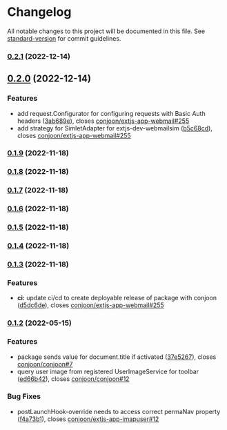 # Changelog

All notable changes to this project will be documented in this file. See [standard-version](https://github.com/conventional-changelog/standard-version) for commit guidelines.

### [0.2.1](https://github.com/conjoon/extjs-app-imapuser/compare/v0.2.0...v0.2.1) (2022-12-14)

## [0.2.0](https://github.com/conjoon/extjs-app-imapuser/compare/v0.1.9...v0.2.0) (2022-12-14)


### Features

* add request.Configurator for configuring requests with Basic Auth headers ([3ab689e](https://github.com/conjoon/extjs-app-imapuser/commit/3ab689e2eda7cbd53cd51d17e4b6e10ec98177e9)), closes [conjoon/extjs-app-webmail#255](https://github.com/conjoon/extjs-app-webmail/issues/255)
* add strategy for SimletAdapter for extjs-dev-webmailsim ([b5c68cd](https://github.com/conjoon/extjs-app-imapuser/commit/b5c68cd107e072d2f08eb2246f7029633a97992f)), closes [conjoon/extjs-app-webmail#255](https://github.com/conjoon/extjs-app-webmail/issues/255)

### [0.1.9](https://github.com/conjoon/extjs-app-imapuser/compare/v0.1.8...v0.1.9) (2022-11-18)

### [0.1.8](https://github.com/conjoon/extjs-app-imapuser/compare/v0.1.7...v0.1.8) (2022-11-18)

### [0.1.7](https://github.com/conjoon/extjs-app-imapuser/compare/v0.1.6...v0.1.7) (2022-11-18)

### [0.1.6](https://github.com/conjoon/extjs-app-imapuser/compare/v0.1.5...v0.1.6) (2022-11-18)

### [0.1.5](https://github.com/conjoon/extjs-app-imapuser/compare/v0.1.4...v0.1.5) (2022-11-18)

### [0.1.4](https://github.com/conjoon/extjs-app-imapuser/compare/v0.1.3...v0.1.4) (2022-11-18)

### [0.1.3](https://github.com/conjoon/extjs-app-imapuser/compare/v0.1.2...v0.1.3) (2022-11-18)


### Features

* **ci:** update ci/cd to create deployable release of package with conjoon ([d5dc6de](https://github.com/conjoon/extjs-app-imapuser/commit/d5dc6de6588212f0e62b7e174c628adf7bd8165c)), closes [conjoon/extjs-app-webmail#255](https://github.com/conjoon/extjs-app-webmail/issues/255)

### [0.1.2](https://github.com/conjoon/extjs-app-imapuser/compare/v0.1.1...v0.1.2) (2022-05-15)


### Features

* package sends value for document.title if activated ([37e5267](https://github.com/conjoon/extjs-app-imapuser/commit/37e5267166db2fa8d22fcdcf59711c2e55c72e66)), closes [conjoon/conjoon#7](https://github.com/conjoon/conjoon/issues/7)
* query user image from registered UserImageService for toolbar ([ed66b42](https://github.com/conjoon/extjs-app-imapuser/commit/ed66b42bc71fe4a1907a611be53185eae03d4024)), closes [conjoon/conjoon#12](https://github.com/conjoon/conjoon/issues/12)


### Bug Fixes

* postLaunchHook-override needs to access correct permaNav property ([f4a73b1](https://github.com/conjoon/extjs-app-imapuser/commit/f4a73b12a68ed380c02be9bfef612f19299904f8)), closes [conjoon/extjs-app-imapuser#12](https://github.com/conjoon/extjs-app-imapuser/issues/12)
